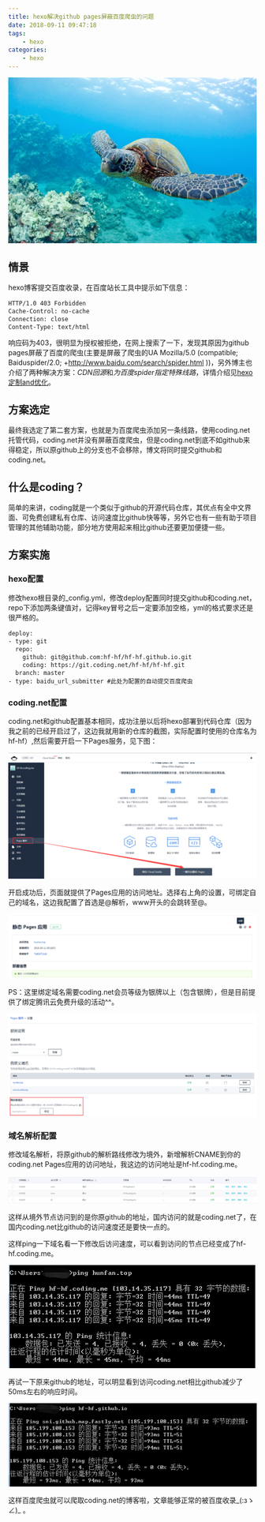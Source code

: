 ```yaml
---
title: hexo解决github pages屏蔽百度爬虫的问题
date: 2018-09-11 09:47:18
tags:
    - hexo
categories: 
	- hexo
---
```


![homePage](/upload/homePage/20180911104701.jpg)
<!--more-->

## 情景
hexo博客提交百度收录，在百度站长工具中提示如下信息：

```
HTTP/1.0 403 Forbidden
Cache-Control: no-cache
Connection: close
Content-Type: text/html
```

响应码为403，很明显为授权被拒绝，在网上搜索了一下，发现其原因为github pages屏蔽了百度的爬虫(主要是屏蔽了爬虫的UA Mozilla/5.0 (compatible; Baiduspider/2.0; +http://www.baidu.com/search/spider.html ))，另外博主也介绍了两种解决方案：<em>CDN回源</em>和<em>为百度spider指定特殊线路</em>，详情介绍见[hexo定制and优化](https://kikoroc.com/2016/05/05/hexo-customize-and-optimization.html)。

## 方案选定
最终我选定了第二套方案，也就是为百度爬虫添加另一条线路，使用coding.net托管代码，coding.net并没有屏蔽百度爬虫，但是coding.net到底不如github来得稳定，所以原github上的分支也不会移除，博文将同时提交github和coding.net。

## 什么是coding？
简单的来讲，coding就是一个类似于github的开源代码仓库，其优点有全中文界面、可免费创建私有仓库、访问速度比github快等等，另外它也有一些有助于项目管理的其他辅助功能，部分地方使用起来相比github还要更加便捷一些。

## 方案实施

### hexo配置
修改hexo根目录的_config.yml，修改deploy配置同时提交github和coding.net，repo下添加两条键值对，记得key冒号之后一定要添加空格，yml的格式要求还是很严格的。

```
deploy:
- type: git
  repo: 
    github: git@github.com:hf-hf/hf-hf.github.io.git
    coding: https://git.coding.net/hf-hf/hf-hf.git
  branch: master
- type: baidu_url_submitter #此处为配置的自动提交百度爬虫
```

### coding.net配置
coding.net和github配置基本相同，成功注册以后将hexo部署到代码仓库（因为我之前的已经开启过了，这边我就用新的仓库的截图，实际配置时使用的仓库名为hf-hf）,然后需要开启一下Pages服务，见下图：

![github_pages_1.png](/upload/github-pages/github_pages_1.png)

开启成功后，页面就提供了Pages应用的访问地址。选择右上角的设置，可绑定自己的域名，这边我配置了首选是@解析，www开头的会跳转至@。

![github_pages_2.png](/upload/github-pages/github_pages_2.png)

PS：这里绑定域名需要coding.net会员等级为银牌以上（包含银牌），但是目前提供了绑定腾讯云免费升级的活动^^。

![github_pages_3.png](/upload/github-pages/github_pages_3.png)

### 域名解析配置

修改域名解析，将原github的解析路线修改为境外，新增解析CNAME到你的coding.net Pages应用的访问地址，我这边的访问地址是hf-hf.coding.me。

![github_pages_4.png](/upload/github-pages/github_pages_4.png)

这样从境外节点访问到的是你原github的地址，国内访问的就是coding.net了，在国内coding.net比github的访问速度还是要快一点的。

这样ping一下域名看一下修改后访问速度，可以看到访问的节点已经变成了hf-hf.coding.me。

![github_pages_5.png](/upload/github-pages/github_pages_5.png)

再试一下原来github的地址，可以明显看到访问coding.net相比github减少了50ms左右的响应时间。

![github_pages_6.png](/upload/github-pages/github_pages_6.png)

这样百度爬虫就可以爬取coding.net的博客啦，文章能够正常的被百度收录\_(:зゝ∠)\_ 。

